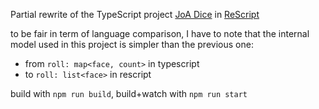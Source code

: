 Partial rewrite of the TypeScript project [JoA Dice](https://github.com/ycardon/joa-dices) in [ReScript](https://rescript-lang.org)

to be fair in term of language comparison, I have to note that the internal model used in this project is simpler than the previous one:
- from `roll: map<face, count>` in typescript
- to `roll: list<face>` in rescript

build with `npm run build`, build+watch with `npm run start`

